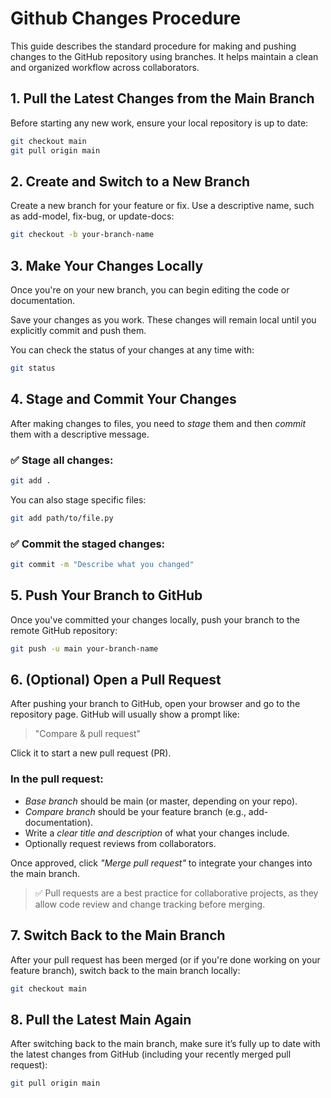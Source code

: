 # Github Changes Procedure

This guide describes the standard procedure for making and pushing changes to the GitHub repository using branches. It helps maintain a clean and organized workflow across collaborators.

## 1. Pull the Latest Changes from the Main Branch

Before starting any new work, ensure your local repository is up to date:

```bash
git checkout main
git pull origin main
```

## 2. Create and Switch to a New Branch

Create a new branch for your feature or fix. Use a descriptive name, such as add-model, fix-bug, or update-docs:

```bash
git checkout -b your-branch-name
```

## 3. Make Your Changes Locally

Once you're on your new branch, you can begin editing the code or documentation.

Save your changes as you work. These changes will remain local until you explicitly commit and push them.

You can check the status of your changes at any time with:

```bash
git status
```

## 4. Stage and Commit Your Changes

After making changes to files, you need to *stage* them and then *commit* them with a descriptive message.

### ✅ Stage all changes:
```bash
git add .
```

You can also stage specific files:

```bash
git add path/to/file.py
```

### ✅ Commit the staged changes:

```bash
git commit -m "Describe what you changed"
```

## 5. Push Your Branch to GitHub

Once you've committed your changes locally, push your branch to the remote GitHub repository:

```bash
git push -u main your-branch-name
```

## 6. (Optional) Open a Pull Request

After pushing your branch to GitHub, open your browser and go to the repository page. GitHub will usually show a prompt like:

> "Compare & pull request"

Click it to start a new pull request (PR).

### In the pull request:
- *Base branch* should be main (or master, depending on your repo).
- *Compare branch* should be your feature branch (e.g., add-documentation).
- Write a *clear title and description* of what your changes include.
- Optionally request reviews from collaborators.

Once approved, click *"Merge pull request"* to integrate your changes into the main branch.

> ✅ Pull requests are a best practice for collaborative projects, as they allow code review and change tracking before merging.

## 7. Switch Back to the Main Branch

After your pull request has been merged (or if you're done working on your feature branch), switch back to the main branch locally:

```bash
git checkout main
```

## 8. Pull the Latest Main Again

After switching back to the main branch, make sure it’s fully up to date with the latest changes from GitHub (including your recently merged pull request):

```bash
git pull origin main
```
